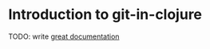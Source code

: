 # Introduction to git-in-clojure

TODO: write [great documentation](http://jacobian.org/writing/what-to-write/)
